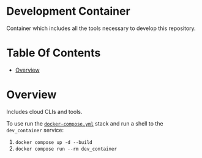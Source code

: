 # Development Container
Container which includes all the tools necessary to develop this repository.

# Table Of Contents
- [Overview](#overview)

# Overview
Includes cloud CLIs and tools.

To use run the [`docker-compose.yml`](../docker-compose.yml) stack and run a shell to the `dev_container` service:

1. `docker compose up -d --build`
2. `docker compose run --rm dev_container`